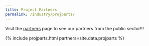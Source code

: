 ```yaml
---
title: Project Partners
permalink: /industry/projparts/
---
```

Visit the [partners](/who-we-are/partners) page to see our partners from the public sector!!!

{% include projparts.html partners=site.data.projparts %}